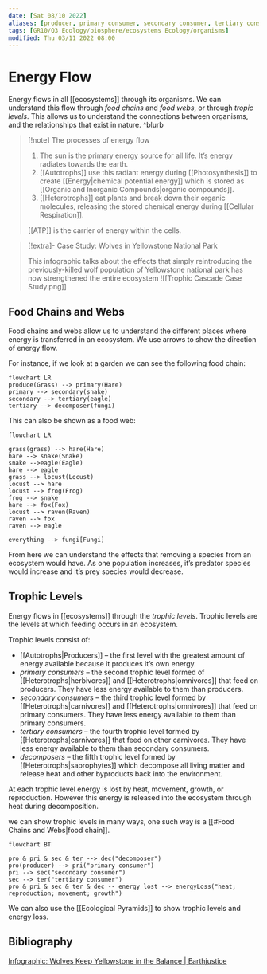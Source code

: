 ```yaml
---
date: [Sat 08/10 2022]
aliases: [producer, primary consumer, secondary consumer, tertiary consumer, decomposer, trophic levels, ]
tags: [GR10/Q3 Ecology/biosphere/ecosystems Ecology/organisms]
modified: Thu 03/11 2022 08:00
---
```

# Energy Flow
Energy flows in all [[ecosystems]] through its organisms. We can understand this flow through *food chains* and *food webs*, or through *tropic levels*. This allows us to understand the connections between organisms, and the relationships that exist in nature. ^blurb

> [!note] The processes of energy flow
> 1. The sun is the primary energy source for all life. It’s energy radiates towards the earth.
> 2. [[Autotrophs]] use this radiant energy during [[Photosynthesis]] to create [[Energy|chemical potential energy]] which is stored as [[Organic and Inorganic Compounds|organic compounds]]. 
> 3. [[Heterotrophs]] eat plants and break down their organic molecules, releasing the stored chemical energy during [[Cellular Respiration]]. 
> 
> [[ATP]] is the carrier of energy within the cells. 

> [!extra]- Case Study: Wolves in Yellowstone National Park
>
> This infographic talks about the effects that simply reintroducing the previously-killed wolf population of Yellowstone national park has now strengthened the entire ecosystem
> ![[Trophic Cascade Case Study.png]]

## Food Chains and Webs
Food chains and webs allow us to understand the different places where energy is transferred in an ecosystem. We use arrows to show the direction of energy flow. 

For instance, if we look at a garden we can see the following food chain:
```mermaid
flowchart LR
produce(Grass) --> primary(Hare)
primary --> secondary(snake)
secondary --> tertiary(eagle)
tertiary --> decomposer(fungi)
```

This can also be shown as a food web:
```mermaid
flowchart LR

grass(grass) --> hare(Hare)
hare --> snake(Snake)
snake -->eagle(Eagle)
hare --> eagle
grass --> locust(Locust)
locust --> hare
locust --> frog(Frog)
frog --> snake
hare --> fox(Fox)
locust --> raven(Raven)
raven --> fox
raven --> eagle

everything --> fungi[Fungi]
```
From here we can understand the effects that removing a species from an ecosystem would have. As one population increases, it’s predator species would increase and it’s prey species would decrease. 

## Trophic Levels
Energy flows in [[ecosystems]] through the *trophic levels*. Trophic levels are the levels at which feeding occurs in an ecosystem. 

Trophic levels consist of:
- [[Autotrophs|Producers]] – the first level with the greatest amount of energy available because it produces it’s own energy. 
- *primary consumers* – the second trophic level formed of [[Heterotrophs|herbivores]] and [[Heterotrophs|omnivores]] that feed on producers. They have less energy available to them than producers.
- *secondary consumers* – the third trophic level formed by [[Heterotrophs|carnivores]] and [[Heterotrophs|omnivores]] that feed on primary consumers. They have less energy available to them than primary consumers.
- *tertiary consumers* – the fourth trophic level formed by [[Heterotrophs|carnivores]] that feed on other carnivores. They have less energy available to them than secondary consumers.
- *decomposers* – the fifth trophic level formed by [[Heterotrophs|saprophytes]] which decompose all living matter and release heat and other byproducts back into the environment. 

At each trophic level energy is lost by heat, movement, growth, or reproduction. However this energy is released into the ecosystem through heat during decomposition. 

we can show trophic levels in many ways, one such way is a [[#Food Chains and Webs|food chain]]. 

```mermaid
flowchart BT

pro & pri & sec & ter --> dec("decomposer")
pro(producer) --> pri("primary consumer") 
pri --> sec("secondary consumer") 
sec --> ter("tertiary consumer") 
pro & pri & sec & ter & dec -- energy lost --> energyLoss("heat; reproduction; movement; growth")

```

We can also use the [[Ecological Pyramids]] to show trophic levels and energy loss. 

## Bibliography
[Infographic: Wolves Keep Yellowstone in the Balance | Earthjustice](https://earthjustice.org/features/infographic-wolves-keep-yellowstone-in-the-balance)